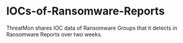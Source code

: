# IOCs-of-Ransomware-Reports
ThreatMon shares IOC data of Ransomware Groups that it detects in Ransomware Reports over two weeks.
